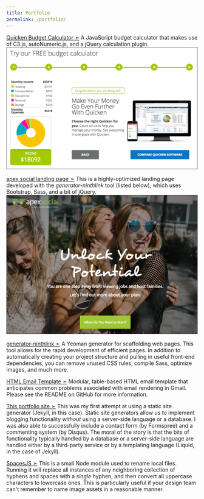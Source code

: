 ```yaml
---
title: Portfolio
permalink: /portfolio/
---
```


[Quicken Budget Calculator &#10147;](/calculator/)
A JavaScript budget calculator that makes use of C3.js, autoNumeric.js, and a jQuery calculation plugin.
![image-title-here](/img/quicken-budget.png)

[apex social landing page &#10147;](https://apex-social.org/9/startdate/)
This is a highly-optimized landing page developed with the *generator-ninthlink* tool (listed below), which uses Bootstrap, Sass, and a bit of jQuery.
![image-title-here](/img/apex-social.png)

[generator-ninthlink &#10147;](https://www.npmjs.com/package/generator-ninthlink)
A Yeoman generator for scaffolding web pages. This tool allows for the rapid development of efficient pages. In addition to automatically creating your project structure and pulling in useful front-end dependencies, you can remove unused CSS rules, compile Sass, optimize images, and much more.

[HTML Email Template &#10147;](https://github.com/jeffreysbrother/HTML-email-template)
Modular, table-based HTML email template that anticipates common problems associated with email rendering in Gmail. Please see the README on GitHub for more information.

<!-- [jeffreysbrother.com &#10147;](http://jeffreysbrother.com/)
This site was originally built using just Bootstrap, PHP, Sass, and Grunt. However, I've since converted the original design into a WordPress theme in order to add a blog (at the time I was interested in getting some experience with WordPress and wasn't yet aware of Jekyll or other static generators). View the project on [GitHub](https://github.com/jeffreysbrother/WordPress-integration).
*NOTE: This site is currently undergoing renovation.* -->


[This portfolio site &#10147;](https://github.com/jeffreysbrother/jeffreysbrother.github.io)
This was my first attempt at using a static site generator (Jekyll, in this case). Static site generators allow us to implement blogging functionality *without* using a server-side language or a database. I was also able to successfully include a contact form (by Formspree) and a commenting system (by Disqus). The moral of the story is that the bits of functionality typically handled by a database or a server-side language are handled either by a third-party service or by a templating language (Liquid, in the case of Jekyll).

[SpacesJS &#10147;](https://www.npmjs.com/package/spacesjs)
This is a small Node module used to rename local files. Running it will replace all instances of any neighboring collection of hyphens and spaces with a *single* hyphen, and then convert all uppercase characters to lowercase ones. This is particularly useful if your design team can't remember to name image assets in a reasonable manner.
